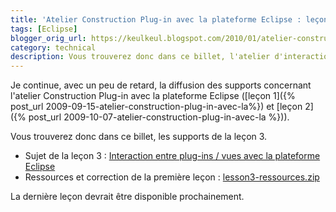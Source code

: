 ```yaml
---
title: 'Atelier Construction Plug-in avec la plateforme Eclipse : leçon 3 / Interaction entre plug-ins / vues'
tags: [Eclipse]
blogger_orig_url: https://keulkeul.blogspot.com/2010/01/atelier-construction-plug-in-avec-la.html
category: technical
description: Vous trouverez donc dans ce billet, l'atelier d'interaction entre plug-ins / vues avec la plateforme Eclipse.
---
```


Je continue, avec un peu de retard, la diffusion des supports concernant l'atelier Construction Plug-in avec la plateforme Eclipse ([leçon 1]({% post_url 2009-09-15-atelier-construction-plug-in-avec-la%}) et [leçon 2]({% post_url 2009-10-07-atelier-construction-plug-in-avec-la %})).
  
Vous trouverez donc dans ce billet, les supports de la leçon 3.  

* Sujet de la leçon 3 : [Interaction entre plug-ins / vues avec la plateforme Eclipse](/eclipse/handsonlab-interactionviewlesson3/)
* Ressources et correction de la première leçon : [lesson3-ressources.zip](/files/lesson3-ressources.zip)

La dernière leçon devrait être disponible prochainement.